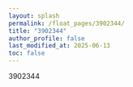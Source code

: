 ```yaml
---
layout: splash
permalink: /float_pages/3902344/
title: "3902344"
author_profile: false
last_modified_at: 2025-06-13
toc: false
---
```

 
3902344

